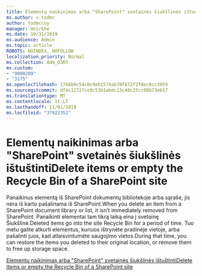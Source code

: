 ```yaml
---
title: Elementų naikinimas arba "SharePoint" svetainės šiukšlinės ištuštinti
ms.author: v-todmc
author: todmccoy
manager: mnirkhe
ms.date: 10/31/2019
ms.audience: Admin
ms.topic: article
ROBOTS: NOINDEX, NOFOLLOW
localization_priority: Normal
ms.collection: Adm_O365
ms.custom:
- "9000209"
- "3175"
ms.openlocfilehash: 1766b9c54c0c9eb1574ab70f672f2fdec8cc3959
ms.sourcegitcommit: df4c12727ce9c53b1abdc13c48c25cc00b73eb57
ms.translationtype: MT
ms.contentlocale: lt-LT
ms.lasthandoff: 11/01/2019
ms.locfileid: "37922352"
---
```

# <a name="delete-items-or-empty-the-recycle-bin-of-a-sharepoint-site"></a><span data-ttu-id="88493-102">Elementų naikinimas arba "SharePoint" svetainės šiukšlinės ištuštinti</span><span class="sxs-lookup"><span data-stu-id="88493-102">Delete items or empty the Recycle Bin of a SharePoint site</span></span> 

<span data-ttu-id="88493-103">Panaikinus elementą iš SharePoint dokumentų bibliotekoje arba sąraše, jis nėra iš karto pašalinama iš SharePoint.</span><span class="sxs-lookup"><span data-stu-id="88493-103">When you delete an item from a SharePoint document library or list, it isn’t immediately removed from SharePoint.</span></span> <span data-ttu-id="88493-104">Panaikinti elementai tam tikrą laiką eina į svetainę Šiukšlinė.</span><span class="sxs-lookup"><span data-stu-id="88493-104">Deleted items go into the site Recycle Bin for a period of time.</span></span> <span data-ttu-id="88493-105">Tuo metu galite atkurti elementus, kuriuos ištrynėte pradinėje vietoje, arba pašalinti juos, kad atlaisvintumėte saugojimo vietos.</span><span class="sxs-lookup"><span data-stu-id="88493-105">During that time, you can restore the items you deleted to their original location, or remove them to free up storage space.</span></span>

[<span data-ttu-id="88493-106">Elementų naikinimas arba "SharePoint" svetainės šiukšlinės ištuštinti</span><span class="sxs-lookup"><span data-stu-id="88493-106">Delete items or empty the Recycle Bin of a SharePoint site</span></span>](https://support.office.com/article/delete-items-or-empty-the-recycle-bin-of-a-sharepoint-site-2e713599-d13e-40d6-96dc-66f0a366f74e?ui=en-US&rs=en-US&ad=US#ID0EAADAAA=Online)